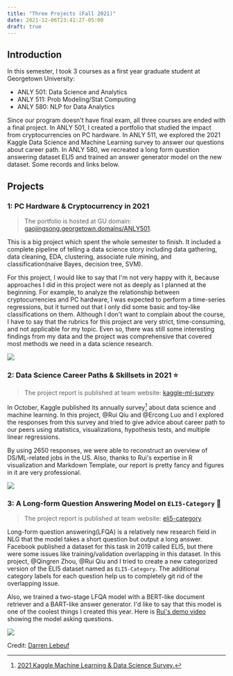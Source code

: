 ```yaml
---
title: "Three Projects (Fall 2021)"
date: 2021-12-06T23:41:27-05:00
draft: true
---
```


## Introduction

In this semester, I took 3 courses as a first year graduate student at Georgetown University: 

 - ANLY 501: Data Science and Analytics
 - ANLY 511: Prob Modeling/Stat Computing
 - ANLY 580: NLP for Data Analytics

Since our program doesn't have final exam, all three courses are ended with a final project. In ANLY 501, I created a portfolio that studied the impact from cryptocurrencies on PC hardware. In ANLY 511, we explored the 2021 Kaggle Data Science and Machine Learning survey to answer our questions about career path. In ANLY 580, we recreated a long form question answering dataset ELI5 and trained an answer generator model on the new dataset. Some records and links below.

## Projects

### 1: PC Hardware & Cryptocurrency in 2021

> The portfolio is hosted at GU domain: [gaojingsong.georgetown.domains/ANLY501](https://gaojingsong.georgetown.domains/ANLY501/1_introduction.html).

This is a big project which spent the whole semester to finish. It included a complete pipeline of telling a data science story including data gathering, data cleaning, EDA, clustering, associate rule mining, and classification(naive Bayes, decision tree, SVM). 

For this project, I would like to say that I'm not very happy with it, because approaches I did in this project were not as deeply as I planned at the beginning. For example, to analyze the relationship between cryptocurrencies and PC hardware, I was expected to perform a time-series regressions, but it turned out that I only did some basic and toy-like classifications on them. Although I don't want to complain about the course, I have to say that the rubrics for this project are very strict, time-consuming, and not applicable for my topic. Even so, there was still some interesting findings from my data and the project was comprehensive that covered most methods we need in a data science research. 

![](/images/posts/fall2021/project1.png)

### 2: Data Science Career Paths & Skillsets in 2021 :star:

> The project report is published at team website: [kaggle-ml-survey](https://celeritasml.github.io/kaggle-ml-survey/).

In October, Kaggle published its annually survey[^1] about data science and machine learning. In this project, @Rui Qiu and @Ercong Luo and I explored the responses from this survey and tried to give advice about career path to our peers using statistics, visualizations, hypothesis tests, and multiple linear regressions.

By using 2650 responses, we were able to reconstruct an overview of DS/ML-related jobs in the US. Also, thanks to Rui's expertise in R visualization and Markdown Template, our report is pretty fancy and figures in it are very professional. 

![](/images/posts/fall2021/project2.png)

[^1]: [2021 Kaggle Machine Learning & Data Science Survey.](https://www.kaggle.com/c/kaggle-survey-2021)

### 3: A Long-form Question Answering Model on `ELI5-Category` :star2:

> The project report is published at team website: [eli5-category](https://celeritasml.netlify.app/posts/2021-12-01-eli5c/).

Long-form question answering(LFQA) is a relatively new research field in NLG that the model takes a short question but output a long answer. Facebook published a dataset for this task in 2019 called ELI5, but there were some issues like training/validation overlapping in this dataset. In this project, @Qingren Zhou, @Rui Qiu and I tried to create a new categorized version of the ELI5 dataset named as `ELI5-Category`. The additional category labels for each question help us to completely git rid of the overlapping issue.

Also, we trained a two-stage LFQA model with a BERT-like document retriever and a BART-like answer generator. I'd like to say that this model is one of the coolest things I created this year. Here is [Rui's demo video](https://www.youtube.com/watch?v=XGEBU51gr00) showing the model asking questions.

![](/images/posts/fall2021/project3.png)

Credit: [Darren Lebeuf](http://landoflebeef.com/blog/2013/4/24/bert-and-bart)
